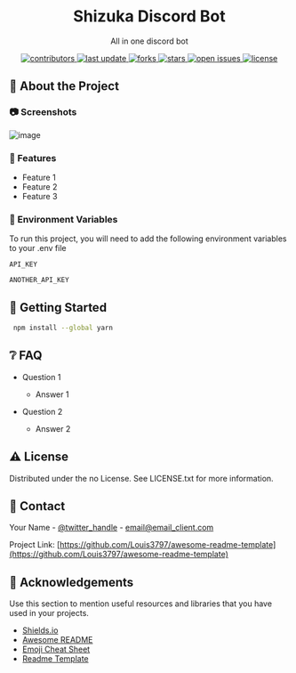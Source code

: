 <div align="center">

<!---<img src="assets/logo.png" alt="logo" width="200" height="auto" />--->  
  <h1>Shizuka Discord Bot</h1>

  <p>
    All in one discord bot 
  </p>
  
  
<!-- Badges -->
<p>
  <a href="https://github.com/suragaru/shizuka_app/graphs/contributors">
    <img src="https://img.shields.io/github/contributors/suragaru/shizuka_app" alt="contributors" />
  </a>
  <a href="">
    <img src="https://img.shields.io/github/last-commit/suragaru/shizuka_app" alt="last update" />
  </a>
  <a href="https://github.com/suragaru/shizuka_app/network/members">
    <img src="https://img.shields.io/github/forks/suragaru/shizuka_app" alt="forks" />
  </a>
  <a href="https://github.com/suragaru/shizuka_app/stargazers">
    <img src="https://img.shields.io/github/stars/suragaru/shizuka_app" alt="stars" />
  </a>
  <a href="https://github.com/suragaru/shizuka_app/issues/">
    <img src="https://img.shields.io/github/issues/suragaru/shizuka_app" alt="open issues" />
  </a>
  <a href="https://github.com/suragaru/shizuka_app/blob/master/LICENSE">
    <img src="https://img.shields.io/github/license/suragaru/shizuka_app" alt="license" />
  </a>
</p>
</div>


<!-- About the Project -->
## :star2: About the Project

<!-- Screenshots -->
### :camera: Screenshots
![image](https://github.com/user-attachments/assets/ee4a33e3-26b0-4a3b-baad-8b02fada4182)



<!-- Features -->
### :dart: Features

- Feature 1
- Feature 2
- Feature 3


<!-- Env Variables -->
### :key: Environment Variables

To run this project, you will need to add the following environment variables to your .env file

`API_KEY`

`ANOTHER_API_KEY`


<!-- Getting Started -->
## 	:toolbox: Getting Started

```bash
 npm install --global yarn
```



<!-- FAQ -->
## :grey_question: FAQ

- Question 1

  + Answer 1

- Question 2

  + Answer 2


<!-- License -->
## :warning: License

Distributed under the no License. See LICENSE.txt for more information.


<!-- Contact -->
## :handshake: Contact

Your Name - [@twitter_handle](https://twitter.com/twitter_handle) - email@email_client.com

Project Link: [https://github.com/Louis3797/awesome-readme-template](https://github.com/Louis3797/awesome-readme-template)


<!-- Acknowledgments -->
## :gem: Acknowledgements

Use this section to mention useful resources and libraries that you have used in your projects.

 - [Shields.io](https://shields.io/)
 - [Awesome README](https://github.com/matiassingers/awesome-readme)
 - [Emoji Cheat Sheet](https://github.com/ikatyang/emoji-cheat-sheet/blob/master/README.md#travel--places)
 - [Readme Template](https://github.com/othneildrew/Best-README-Template)










